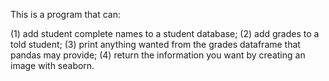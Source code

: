 This is a program that can:

(1) add student complete names to a student database;
(2) add grades to a told student;
(3) print anything wanted from the grades dataframe that pandas may provide;
(4) return the information you want by creating an image with seaborn.
